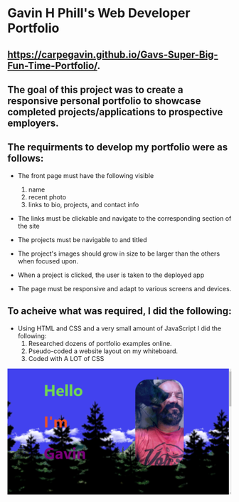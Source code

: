 # Gavin H Phill's Web Developer Portfolio    

## https://carpegavin.github.io/Gavs-Super-Big-Fun-Time-Portfolio/.

## The goal of this project was to create a responsive personal portfolio to showcase completed projects/applications to prospective employers.

## The requirments to develop my portfolio were as follows:
  * The front page must have the following visible
    1. name
    2. recent photo
    3. links to bio, projects, and contact info
    
  * The links must be clickable and navigate to the corresponding section of the site
  * The projects must be navigable to and titled
  * The project's images should grow in size to be larger than the others when focused upon.
  * When a project is clicked, the user is taken to the deployed app
  * The page must be responsive and adapt to various screens and devices.
  
## To acheive what was required, I did the following:
  * Using HTML and CSS and a very small amount of JavaScript I did the following:
    1. Researched dozens of portfolio examples online.
    2. Pseudo-coded a website layout on my whiteboard.
    3. Coded with A LOT of CSS
    

![portfolio](https://github.com/carpegavin/Gavs-Super-Big-Fun-Time-Portfolio/blob/master/assets/img/scrnshot.png?raw=true)

